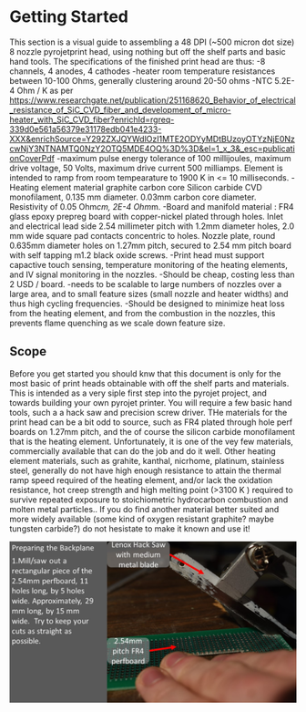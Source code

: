 # Getting Started
This section is a visual guide to assembling a 48 DPI (~500 micron dot size) 8 nozzle pyrojetprint head, using nothing but off the shelf parts and basic hand tools. 
The specifications of the finished print head are thus: 
-8 channels, 4 anodes, 4 cathodes
-heater room temperature resistances between 10-100 Ohms, generally clustering around 20-50 ohms
-NTC 5.2E-4 Ohm / K as per https://www.researchgate.net/publication/251168620_Behavior_of_electrical_resistance_of_SiC_CVD_fiber_and_development_of_micro-heater_with_SiC_CVD_fiber?enrichId=rgreq-339d0e561a56379e31178edb041e4233-XXX&enrichSource=Y292ZXJQYWdlOzI1MTE2ODYyMDtBUzoyOTYzNjE0NzcwNjY3NTNAMTQ0NzY2OTQ5MDE4OQ%3D%3D&el=1_x_3&_esc=publicationCoverPdf
-maximum pulse energy tolerance of 100 millijoules, maximum drive voltage, 50 Volts, maximum drive current 500 milliamps. Element is intended to ramp from room tempearature to 1900 K in <= 10 milliseconds.
-Heating element material graphite carbon core Silicon carbide CVD monofilament, 0.135 mm diameter.  0.03mm carbon core diameter. Resistivity of 0.05 Ohm*cm, 2E-4 Ohm*m.
-Board and manifold material : FR4 glass epoxy prepreg board with copper-nickel plated through holes. Inlet and electrical lead side 2.54 millimeter pitch with 1.2mm diameter holes, 2.0 mm wide square pad contacts concentric to holes. Nozzle plate, round 0.635mm diameter holes on 1.27mm pitch, secured to 2.54 mm pitch board with self tapping m1.2 black oxide screws.
-Print head must support capactive touch sensing, temperature monitoring of the heating elements, and IV signal monitoring in the nozzles.
-Should be cheap, costing less than 2 USD / board.
-needs to be scalable to large numbers of nozzles over a large area, and to small feature sizes (small nozzle and heater widths) and thus high cycling frequencies.
-Should be designed to minimize heat loss from the heating element, and from the combustion in the nozzles, this prevents flame quenching as we scale down feature size.

## Scope
Before you get started you should knw that this document is only for the most basic of print heads obtainable with off the shelf parts and materials. This is intended as a very siple first step into the pyrojet project, and towards building your own pyrojet printer.
You will require a few basic hand tools, such a a hack saw and precision screw driver. THe materials for the print head can be a bit odd to source, such as FR4 plated through hole perf boards on 1.27mm pitch, and the of course the silicon carbide monofilament that is the heating element. Unfortunately, it is one of the vey few materials, commercially available that can do the job and do it well. 
Other heating element materials, such as grahite, kanthal, nicrhome, platinum, stainless steel, generally do not have high enough resistance to attain the thermal ramp speed required of the heating element, and/or lack the oxidation resistance, hot creep strength and high melting point (>3100 K ) required to survive repeated exposure to stoichiometric hydrocarbon combustion and molten metal particles..
If you do find another material better suited and more widely available (some kind of oxygen resistant graphite? maybe tungsten carbide?) do not hesistate to make it known and use it!

![description goes here](images/assemblystep1.jpg)
